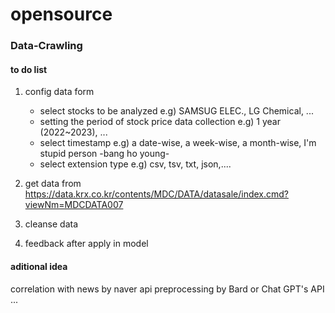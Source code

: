 # opensource
### Data-Crawling

#### to do list

1. config data form
   - select stocks to be analyzed
     e.g) SAMSUG ELEC., LG Chemical, ...
   - setting the period of stock price data collection
     e.g) 1 year (2022~2023), ...
   - select timestamp
     e.g) a date-wise, a week-wise, a month-wise, I'm stupid person -bang ho young- 
   - select extension type
     e.g) csv, tsv, txt, json,....

2. get data from https://data.krx.co.kr/contents/MDC/DATA/datasale/index.cmd?viewNm=MDCDATA007
3. cleanse data
4. feedback after apply in model

#### aditional idea
correlation with news by naver api
preprocessing by Bard or Chat GPT's API
...
